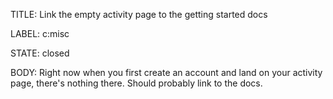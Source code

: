 TITLE:
Link the empty activity page to the getting started docs

LABEL:
c:misc

STATE:
closed

BODY:
Right now when you first create an account and land on your activity page, there's nothing there.  Should probably link to the docs.

